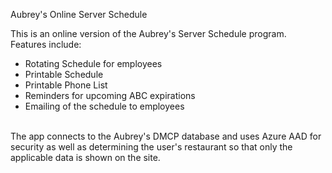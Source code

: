 Aubrey's Online Server Schedule

This is an online version of the Aubrey's Server Schedule program.<br/>
Features include:
<ul>
<li>Rotating Schedule for employees</li>
<li>Printable Schedule</li>
<li>Printable Phone List</li>
<li>Reminders for upcoming ABC expirations</li>
<li>Emailing of the schedule to employees</li>
</ul>
<br/>
The app connects to the Aubrey's DMCP database and uses Azure AAD for security as well as determining the user's restaurant so that only the applicable data is shown on the site.
